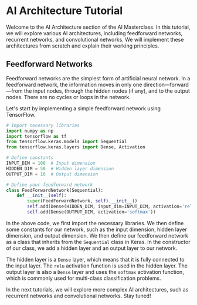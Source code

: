 # AI Architecture Tutorial

Welcome to the AI Architecture section of the AI Masterclass. In this tutorial, we will explore various AI architectures, including feedforward networks, recurrent networks, and convolutional networks. We will implement these architectures from scratch and explain their working principles.

## Feedforward Networks

Feedforward networks are the simplest form of artificial neural network. In a feedforward network, the information moves in only one direction—forward—from the input nodes, through the hidden nodes (if any), and to the output nodes. There are no cycles or loops in the network.

Let's start by implementing a simple feedforward network using TensorFlow.

```python
# Import necessary libraries
import numpy as np
import tensorflow as tf
from tensorflow.keras.models import Sequential
from tensorflow.keras.layers import Dense, Activation

# Define constants
INPUT_DIM = 100  # Input dimension
HIDDEN_DIM = 50  # Hidden layer dimension
OUTPUT_DIM = 10  # Output dimension

# Define your feedforward network
class FeedForwardNetwork(Sequential):
    def __init__(self):
        super(FeedForwardNetwork, self).__init__()
        self.add(Dense(HIDDEN_DIM, input_dim=INPUT_DIM, activation='relu'))
        self.add(Dense(OUTPUT_DIM, activation='softmax'))
```

In the above code, we first import the necessary libraries. We then define some constants for our network, such as the input dimension, hidden layer dimension, and output dimension. We then define our feedforward network as a class that inherits from the `Sequential` class in Keras. In the constructor of our class, we add a hidden layer and an output layer to our network.

The hidden layer is a `Dense` layer, which means that it is fully connected to the input layer. The `relu` activation function is used in the hidden layer. The output layer is also a `Dense` layer and uses the `softmax` activation function, which is commonly used for multi-class classification problems.

In the next tutorials, we will explore more complex AI architectures, such as recurrent networks and convolutional networks. Stay tuned!
